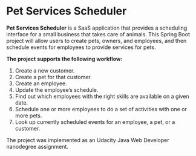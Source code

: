 # Pet Services Scheduler

****Pet Services** Scheduler** is a SaaS application that provides a scheduling interface for a small business that takes care of animals. This Spring Boot project will allow users to create pets, owners, and employees, and then schedule events for employees to provide services for pets. 

**The project supports the following workflow:**
1. Create a new customer.
2. Create a pet for that customer.
3. Create an employee.
4. Update the employee’s schedule.
5. Find out which employees with the right skills are available on a given date.
6. Schedule one or more employees to do a set of activities with one or more pets.
7. Look up currently scheduled events for an employee, a pet, or a customer.

The project was implemented as an Udacity Java Web Developer nanodegree assignment.